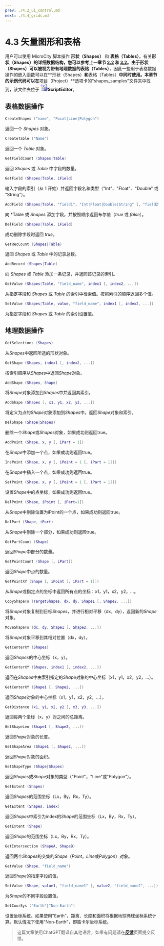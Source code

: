 ```yaml
---
prev: ./4.2_ui_control.md
next: ./4.4_grids.md
---
```


# 4.3 矢量图形和表格
用户可以使用 MicroCity 脚本操作 **形状（Shapes）** 和 **表格（Tables）**。有关**形状（Shapes）**的详细数据结构，您可以参考上一章节 [2.2](2.2_searching_for_countries.md#gis-data-structure) 和 [3.2](3.2_vector_shapes.md)。由于**形状（Shapes）**可以被视为带有地理数据的**表格（Tables）**，因此一些用于表格数据操作的嵌入函数可以在**形状（Shapes）**和**表格（Tables）**中同时使用。本章节的示例代码可以在**项目（Project）**选项卡的"shapes_samples"文件夹中找到，该文件夹位于 ![icon](../../images/doc/icon_script_editor.png)**ScriptEditor**。

## 表格数据操作
```lua
CreateShapes ("name", "Point|Line|Polygon")
```
返回一个 *Shapes* 对象。
```lua
CreateTable ("Name")
```
返回一个 *Table* 对象。
```lua
GetFieldCount (Shapes|Table)
```
返回 *Shapes* 或 *Table* 中字段的数量。
```lua
GetField (Shapes|Table, iField)
```
输入字段的索引（从 1 开始）并返回字段名和类型（"Int"、"Float"、"Double" 或 "String"）。
```lua
AddField (Shapes|Table, "field1", "Int|Float|Double|String" [, "field2", "Int|Float|Double|String", ...])
```
向 *Table 或 *Shapes* 添加字段，并按照顺序返回布尔值（*true* 或 *false*）。
```lua
DelField (Shapes|Table, iField)
```
成功删除字段时返回 *true*。
```lua
GetRecCount (Shapes|Table)
```
返回 *Shapes* 或 *Table* 中的记录总数。
```lua
AddRecord (Shapes|Table)
```
向 *Shapes* 或 *Table* 添加一条记录，并返回该记录的索引。
```lua
GetValue (Shapes|Table, "field_name", index1 [, index2, ...])
```
从指定字段和 *Shapes* 或 *Table* 的索引中检索值。按照索引的顺序返回多个值。
```lua
SetValue (Shapes|Table, value, "field_name", index1 [, index2, ...])
```
为指定字段和 *Shapes* 或 *Table* 的索引设置值。

## 地理数据操作
```lua
GetSelections (Shapes)
```
从*Shapes*中返回所选的形状对象。
```lua
GetShape (Shapes, index1 [, index2, ...])
```
按索引顺序从*Shapes*中返回*Shape*对象。
```lua
AddShape (Shapes, Shape)
```
将*Shape*对象添加到*Shapes*中并返回其索引。
```lua
AddShape (Shapes [, x1, y1, x2, y2, ...])
```
将定义为点的*Shape*对象添加到*Shapes*中。返回*Shape*对象和索引。
```lua
DelShape (Shape|Shapes)
```
删除一个*Shape*或*Shapes*对象，如果成功则返回true。
```lua
AddPoint (Shape, x, y [, iPart = 1])
```
在*Shape*中添加一个点，如果成功则返回true。
```lua
InsPoint (Shape, x, y [, iPoint = 1 [, iPart = 1]])
```
在*Shape*中插入一个点，如果成功则返回true。
```lua
SetPoint (Shape, x, y [, iPoint = 1 [, iPart = 1]])
```
设置*Shape*中的点坐标，如果成功则返回true。
```lua
DelPoint (Shape, iPoint [, iPart=1])
```
从*Shape*中删除位置为iPoint的一个点，如果成功则返回true。
```lua
DelPart (Shape, iPart)
```
从*Shape*中删除一个部分，如果成功则返回true。
```lua
GetPartCount (Shape)
```
返回*Shape*中部分的数量。
```lua
GetPointCount (Shape [, iPart])
```
返回*Shape*中点的数量。
```lua
GetPointXY (Shape [, iPoint [, iPart = 1]])
```
从*Shape*或指定点的坐标中返回所有点的坐标：x1，y1，x2，y2，...。
```lua
CopyShapeTo (TargetShapes, dx, dy, Shape1 [, Shape2, ...])
```
将*Shape*对象复制到目标*Shapes*，并进行相对平移（dx，dy），返回新的*Shape*对象。
```lua
MoveShapeTo (dx, dy, Shape1 [, Shape2, ...])
```
将*Shape*对象平移到其相对位置（dx，dy）。
```lua
GetCenterXY (Shapes)
```
返回*Shapes*的中心坐标（x，y）。
```lua
GetCenterXY (Shapes, index1 [, index2, ...])
```
返回在*Shapes*中由索引指定的*Shape*对象的中心坐标（x1，y1，x2，y2，...）。
```lua
GetCenterXY (Shape1 [, Shape2, ...])
```
返回*Shape*对象的中心坐标（x1，y1，x2，y2，...）。
```lua
GetDistance (x1, y1, x2, y2 [, x3, y3, ...])
```
返回每两个坐标（x，y）对之间的总距离。
```lua
GetShapeLen (Shape1 [, Shape2, ...])
```
返回*Shape*对象的长度。
```lua
GetShapeArea (Shape1 [, Shape2, ...])
```
返回*Shape*对象的面积。
```lua
GetShapeType (Shape|Shapes)
```
返回*Shapes*或*Shape*对象的类型（"Point"，"Line"或"Polygon"）。
```lua
GetExtent (Shapes)
```
返回*Shapes*的范围坐标（Lx，By，Rx，Ty）。
```lua
GetExtent (Shapes, index)
```
返回*Shapes*中索引为index的*Shape*的范围坐标（Lx，By，Rx，Ty）。
```lua
GetExtent (Shape)
```
返回*Shape*的范围坐标（Lx，By，Rx，Ty）。
```lua
GetIntersection (ShapeA, ShapeB)
```
返回两个*Shapes*的交集的*Shape*（*Point*，*Line*或*Polygon*）对象。
```lua
GetValue (Shape, "field_name")
```
返回*Shape*的指定字段的值。
```lua
SetValue (Shape, value1, "field_name1" [, value2, "field_name2", ...])
```
为*Shape*的不同字段设置值。
```lua
SetCoorSys ("Earth"|"Non-Earth")
```
设置坐标系统。如果使用"Earth"，距离、长度和面积将根据地球椭球坐标系统计算。默认情况下使用"Non-Earth"，即笛卡尔坐标系统。

> 这篇文章使用ChatGPT翻译自其他语言，如果有问题请在[**反馈**](https://github.com/huuhghhgyg/MicroCityNotes/issues/new)页面提交反馈。